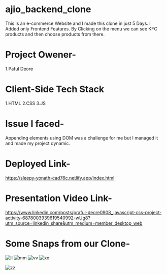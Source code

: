 # ajio_backend_clone
This is an e-commerce Website and I made this clone in just 5 Days. I Added only Frontend Features. By Clicking on the menu we can see KFC products and then choose products from there.

# Project Owener-
1.Paful Deore


# Client-Side Tech Stack
1.HTML
2.CSS
3.JS


# Issue I faced-
Appending elements using DOM was a challenge for me but I managed it and made my project dynamic.
# Deployed Link-
https://sleepy-yonath-cad76c.netlify.app/index.html

# Presentation Video Link-
https://www.linkedin.com/posts/praful-deore0908_javascript-css-project-activity-6878003939619540992-wUg8?utm_source=linkedin_share&utm_medium=member_desktop_web

# Some Snaps from our Clone-
![ll](https://user-images.githubusercontent.com/91863686/158544048-184b20b0-03a1-41ea-9612-f79247034ef6.JPG)
![mm](https://user-images.githubusercontent.com/91863686/158544105-2d95d050-6c13-4a5d-a535-4a2f6013560d.JPG)
![vv](https://user-images.githubusercontent.com/91863686/158544125-a225de72-8ebe-4dd4-9d1d-7a694ad36438.JPG)
![xx](https://user-images.githubusercontent.com/91863686/158544145-1a0f4744-f5d1-4535-84de-2bfacd498bda.JPG)

![zz](https://user-images.githubusercontent.com/91863686/158544157-8722a736-4408-4724-84d6-cec115131998.JPG)


